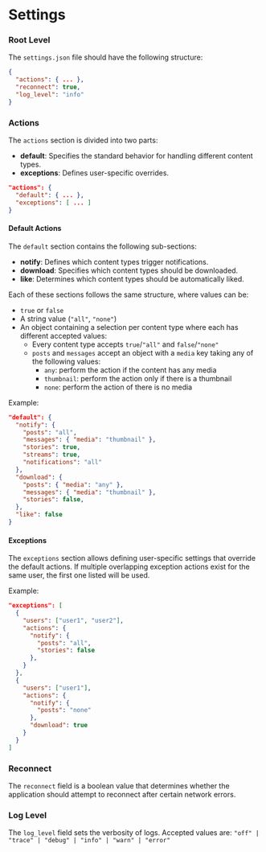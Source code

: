 # Settings
### Root Level

The `settings.json` file should have the following structure:

```json
{
  "actions": { ... },
  "reconnect": true,
  "log_level": "info"
}
```

### Actions

The `actions` section is divided into two parts:
- **default**: Specifies the standard behavior for handling different content types.
- **exceptions**: Defines user-specific overrides.

```json
"actions": {
  "default": { ... },
  "exceptions": [ ... ]
}
```

#### Default Actions

The `default` section contains the following sub-sections:
- **notify**: Defines which content types trigger notifications.
- **download**: Specifies which content types should be downloaded.
- **like**: Determines which content types should be automatically liked.

Each of these sections follows the same structure, where values can be:
- `true` or `false`
- A string value (`"all"`, `"none"`)
- An object containing a selection per content type where each has different accepted values:
  - Every content type accepts `true`/`"all"` and `false`/`"none"`
  - `posts` and `messages` accept an object with a `media` key taking any of the following values:
    - `any`: perform the action if the content has any media
    - `thumbnail`: perform the action only if there is a thumbnail
    - `none`: perform the action of there is no media

Example:

```json
"default": {
  "notify": {
    "posts": "all",
    "messages": { "media": "thumbnail" },
    "stories": true,
    "streams": true,
    "notifications": "all"
  },
  "download": {
    "posts": { "media": "any" },
    "messages": { "media": "thumbnail" },
    "stories": false,
  },
  "like": false
}
```

#### Exceptions

The `exceptions` section allows defining user-specific settings that override the default actions. If multiple overlapping exception actions exist for the same user, the first one listed will be used.

Example:

```json
"exceptions": [
  {
    "users": ["user1", "user2"],
    "actions": {
      "notify": {
        "posts": "all",
        "stories": false
      },
    }
  },
  {
    "users": ["user1"],
    "actions": {
      "notify": {
        "posts": "none"
      },
      "download": true
    }
  }
]
``` 

### Reconnect

The `reconnect` field is a boolean value that determines whether the application should attempt to reconnect after certain network errors.

### Log Level

The `log_level` field sets the verbosity of logs. Accepted values are: `"off" | "trace" | "debug" | "info" | "warn" | "error"`